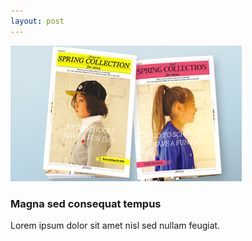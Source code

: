 ```yaml
---
layout: post
---
```

<a href="images/fulls/02.jpg" style="cursor: pointer; outline: 0px;" class="image fit thumb"><img src="/images/thumbs/02.jpg" class="fit image" alt="Hello"></a>
<h3>Magna sed consequat tempus</h3>
<p>Lorem ipsum dolor sit amet nisl sed nullam feugiat.</p>